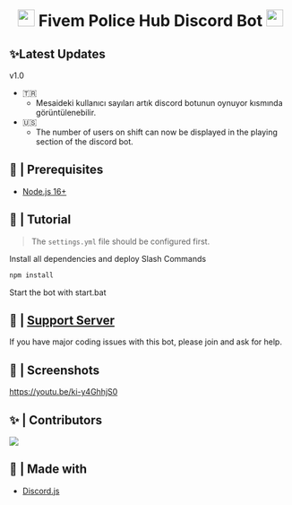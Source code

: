 <h1 align="center"><img src="./assets/logo.gif" width="30px"> Fivem Police Hub Discord Bot <img src="./assets/logo.gif" width="30px"></h1>

## ✨Latest Updates

v1.0
  - 🇹🇷
    - Mesaideki kullanıcı sayıları artık discord botunun oynuyor kısmında görüntülenebilir.
  - 🇺🇸
    - The number of users on shift can now be displayed in the playing section of the discord bot.

## 🚧 | Prerequisites

- [Node.js 16+](https://nodejs.org/en/download/)

## 📝 | Tutorial

> The `settings.yml` file should be configured first.

Install all dependencies and deploy Slash Commands
```sh
npm install
```
Start the bot with start.bat

## 📝 | [Support Server](https://discord.gg/tUE6JEYXGr)

If you have major coding issues with this bot, please join and ask for help.

## 📸 | Screenshots

https://youtu.be/ki-y4GhhjS0

## ✨ | Contributors

<a href="https://github.com/benardamorkoc/Police-Hub-Discord-Bot/graphs/contributors">
  <img src="https://contributors-img.web.app/image?repo=benardamorkoc/Police-Hub-Discord-Bot" />
</a>

## 🌟 | Made with

- [Discord.js](https://discord.js.org/)
